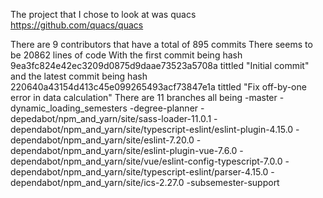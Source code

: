 The project that I chose to look at was quacs
https://github.com/quacs/quacs 

There are 9 contributors
that have a total of 895 commits 
There seems to be 20862 lines of code 
With the first commit being hash 9ea3fc824e42ec3209d0875d9daae73523a5708a tittled "Initial commit"
and the latest commit being hash 220640a43154d413c45e099265493acf73847e1a tittled "Fix off-by-one error in data calculation"
There are 11 branches all being 
	-master
	-dynamic_loading_semesters
	-degree-planner
	-depedabot/npm_and_yarn/site/sass-loader-11.0.1
	-dependabot/npm_and_yarn/site/typescript-eslint/eslint-plugin-4.15.0
	-dependabot/npm_and_yarn/site/eslint-7.20.0
	-dependabot/npm_and_yarn/site/eslint-plugin-vue-7.6.0
	-dependabot/npm_and_yarn/site/vue/eslint-config-typescript-7.0.0
	-dependabot/npm_and_yarn/site/typescript-eslint/parser-4.15.0
	-dependabot/npm_and_yarn/site/ics-2.27.0
	-subsemester-support
